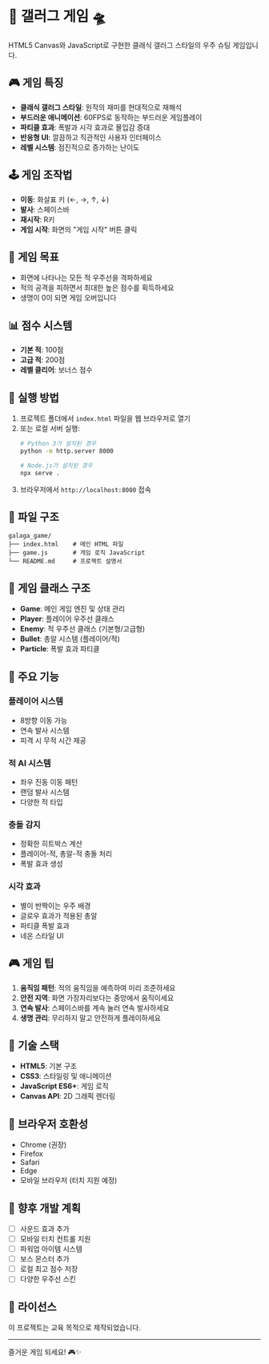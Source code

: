 # 🚀 갤러그 게임 🛸

HTML5 Canvas와 JavaScript로 구현한 클래식 갤러그 스타일의 우주 슈팅 게임입니다.

## 🎮 게임 특징

- **클래식 갤러그 스타일**: 원작의 재미를 현대적으로 재해석
- **부드러운 애니메이션**: 60FPS로 동작하는 부드러운 게임플레이
- **파티클 효과**: 폭발과 시각 효과로 몰입감 증대
- **반응형 UI**: 깔끔하고 직관적인 사용자 인터페이스
- **레벨 시스템**: 점진적으로 증가하는 난이도

## 🕹️ 게임 조작법

- **이동**: 화살표 키 (←, →, ↑, ↓)
- **발사**: 스페이스바
- **재시작**: R키
- **게임 시작**: 화면의 "게임 시작" 버튼 클릭

## 🎯 게임 목표

- 화면에 나타나는 모든 적 우주선을 격파하세요
- 적의 공격을 피하면서 최대한 높은 점수를 획득하세요
- 생명이 0이 되면 게임 오버입니다

## 📊 점수 시스템

- **기본 적**: 100점
- **고급 적**: 200점
- **레벨 클리어**: 보너스 점수

## 🚀 실행 방법

1. 프로젝트 폴더에서 `index.html` 파일을 웹 브라우저로 열기
2. 또는 로컬 서버 실행:
   ```bash
   # Python 3가 설치된 경우
   python -m http.server 8000
   
   # Node.js가 설치된 경우
   npx serve .
   ```
3. 브라우저에서 `http://localhost:8000` 접속

## 📁 파일 구조

```
galaga_game/
├── index.html    # 메인 HTML 파일
├── game.js       # 게임 로직 JavaScript
└── README.md     # 프로젝트 설명서
```

## 🎨 게임 클래스 구조

- **Game**: 메인 게임 엔진 및 상태 관리
- **Player**: 플레이어 우주선 클래스
- **Enemy**: 적 우주선 클래스 (기본형/고급형)
- **Bullet**: 총알 시스템 (플레이어/적)
- **Particle**: 폭발 효과 파티클

## 🌟 주요 기능

### 플레이어 시스템
- 8방향 이동 가능
- 연속 발사 시스템
- 피격 시 무적 시간 제공

### 적 AI 시스템
- 좌우 진동 이동 패턴
- 랜덤 발사 시스템
- 다양한 적 타입

### 충돌 감지
- 정확한 히트박스 계산
- 플레이어-적, 총알-적 충돌 처리
- 폭발 효과 생성

### 시각 효과
- 별이 반짝이는 우주 배경
- 글로우 효과가 적용된 총알
- 파티클 폭발 효과
- 네온 스타일 UI

## 🎮 게임 팁

1. **움직임 패턴**: 적의 움직임을 예측하여 미리 조준하세요
2. **안전 지역**: 화면 가장자리보다는 중앙에서 움직이세요
3. **연속 발사**: 스페이스바를 계속 눌러 연속 발사하세요
4. **생명 관리**: 무리하지 말고 안전하게 플레이하세요

## 🔧 기술 스택

- **HTML5**: 기본 구조
- **CSS3**: 스타일링 및 애니메이션
- **JavaScript ES6+**: 게임 로직
- **Canvas API**: 2D 그래픽 렌더링

## 📱 브라우저 호환성

- Chrome (권장)
- Firefox
- Safari
- Edge
- 모바일 브라우저 (터치 지원 예정)

## 🚧 향후 개발 계획

- [ ] 사운드 효과 추가
- [ ] 모바일 터치 컨트롤 지원
- [ ] 파워업 아이템 시스템
- [ ] 보스 몬스터 추가
- [ ] 로컬 최고 점수 저장
- [ ] 다양한 우주선 스킨

## 📜 라이선스

이 프로젝트는 교육 목적으로 제작되었습니다.

---

즐거운 게임 되세요! 🎮✨
